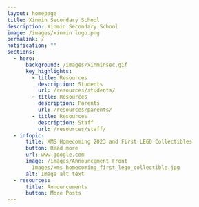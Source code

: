 ```yaml
---
layout: homepage
title: Xinmin Secondary School
description: Xinmin Secondary School
image: /images/xinmin logo.png
permalink: /
notification: ""
sections:
  - hero:
      background: /images/xinminsec.gif
      key_highlights:
        - title: Resources
          description: Students
          url: /resources/students/
        - title: Resources
          description: Parents
          url: /resources/parents/
        - title: Resources
          description: Staff
          url: /resources/staff/
  - infopic:
      title: XMS Homecoming 2023 and First LEGO Collectibles
      button: Read more
      url: www.google.com
      image: /images/Announcement Front
        Images/xms_homecoming_first_lego_collectible.jpg
      alt: Image alt text
  - resources:
      title: Announcements
      button: More Posts
---
```

